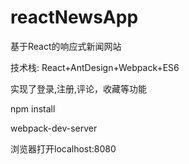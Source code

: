 # reactNewsApp

基于React的响应式新闻网站

技术栈: React+AntDesign+Webpack+ES6

实现了登录,注册,评论，收藏等功能

npm install

webpack-dev-server

浏览器打开localhost:8080
